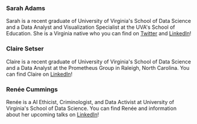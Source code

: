 
### Sarah Adams

Sarah is a recent graduate of University of Virginia's School of Data Science and a Data Analyst and Visualization Specialist at the UVA's School of Education. She is a Virginia native who you can find on [Twitter](https://twitter.com/sarah_adams_) and [LinkedIn](https://www.linkedin.com/in/sarah-adams-link/)! 

### Claire Setser

Claire is a recent graduate of University of Virginia's School of Data Science and a Data Analyst at the Prometheus Group in Raleigh, North Carolina. You can find Claire on [LinkedIn](https://www.linkedin.com/in/claireasetser/)! 

### Renée Cummings 

Renée is a AI Ethicist, Criminologist, and Data Activist at University of Virginia's School of Data Science. You can find Renée and information about her upcoming talks on [LinkedIn](https://www.linkedin.com/in/ren%C3%A9ecummings/)! 